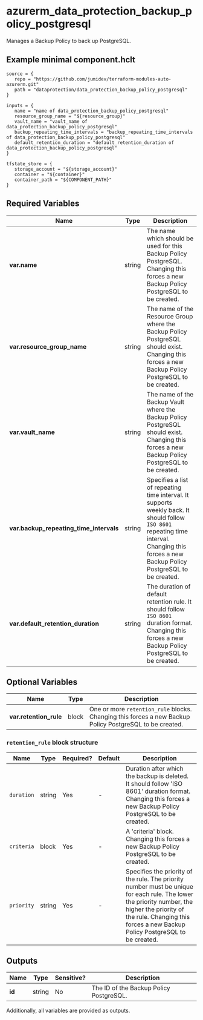 # azurerm_data_protection_backup_policy_postgresql

Manages a Backup Policy to back up PostgreSQL.

## Example minimal component.hclt

```hcl
source = {
   repo = "https://github.com/jumidev/terraform-modules-auto-azurerm.git" 
   path = "dataprotection/data_protection_backup_policy_postgresql" 
}

inputs = {
   name = "name of data_protection_backup_policy_postgresql" 
   resource_group_name = "${resource_group}" 
   vault_name = "vault_name of data_protection_backup_policy_postgresql" 
   backup_repeating_time_intervals = "backup_repeating_time_intervals of data_protection_backup_policy_postgresql" 
   default_retention_duration = "default_retention_duration of data_protection_backup_policy_postgresql" 
}

tfstate_store = {
   storage_account = "${storage_account}" 
   container = "${container}" 
   container_path = "${COMPONENT_PATH}" 
}

```

## Required Variables

| Name | Type |  Description |
| ---- | --------- |  ----------- |
| **var.name** | string |  The name which should be used for this Backup Policy PostgreSQL. Changing this forces a new Backup Policy PostgreSQL to be created. | 
| **var.resource_group_name** | string |  The name of the Resource Group where the Backup Policy PostgreSQL should exist. Changing this forces a new Backup Policy PostgreSQL to be created. | 
| **var.vault_name** | string |  The name of the Backup Vault where the Backup Policy PostgreSQL should exist. Changing this forces a new Backup Policy PostgreSQL to be created. | 
| **var.backup_repeating_time_intervals** | string |  Specifies a list of repeating time interval. It supports weekly back. It should follow `ISO 8601` repeating time interval. Changing this forces a new Backup Policy PostgreSQL to be created. | 
| **var.default_retention_duration** | string |  The duration of default retention rule. It should follow `ISO 8601` duration format. Changing this forces a new Backup Policy PostgreSQL to be created. | 

## Optional Variables

| Name | Type |  Description |
| ---- | --------- |  ----------- |
| **var.retention_rule** | block |  One or more `retention_rule` blocks. Changing this forces a new Backup Policy PostgreSQL to be created. | 

### `retention_rule` block structure

| Name | Type | Required? | Default | Description |
| ---- | ---- | --------- | ------- | ----------- |
| `duration` | string | Yes | - | Duration after which the backup is deleted. It should follow 'ISO 8601' duration format. Changing this forces a new Backup Policy PostgreSQL to be created. |
| `criteria` | block | Yes | - | A 'criteria' block. Changing this forces a new Backup Policy PostgreSQL to be created. |
| `priority` | string | Yes | - | Specifies the priority of the rule. The priority number must be unique for each rule. The lower the priority number, the higher the priority of the rule. Changing this forces a new Backup Policy PostgreSQL to be created. |



## Outputs

| Name | Type | Sensitive? | Description |
| ---- | ---- | --------- | --------- |
| **id** | string | No  | The ID of the Backup Policy PostgreSQL. | 

Additionally, all variables are provided as outputs.
